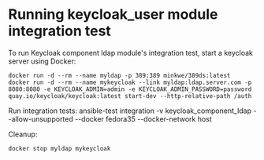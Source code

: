 <!--
Copyright (c) Ansible Project
GNU General Public License v3.0+ (see LICENSES/GPL-3.0-or-later.txt or https://www.gnu.org/licenses/gpl-3.0.txt)
SPDX-License-Identifier: GPL-3.0-or-later
-->
# Running keycloak_user module integration test

To run Keycloak component ldap module's integration test, start a keycloak server using Docker:

    docker run -d --rm --name myldap -p 389:389 minkwe/389ds:latest
    docker run -d --rm --name mykeycloak --link myldap:ldap.server.com -p 8080:8080 -e KEYCLOAK_ADMIN=admin -e KEYCLOAK_ADMIN_PASSWORD=password quay.io/keycloak/keycloak:latest start-dev --http-relative-path /auth

Run integration tests:
    ansible-test integration -v keycloak_component_ldap --allow-unsupported --docker fedora35 --docker-network host

Cleanup:

    docker stop myldap mykeycloak


